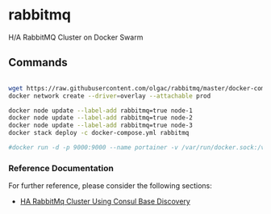 # rabbitmq
H/A RabbitMQ Cluster on Docker Swarm

Commands
-------------

```bash

wget https://raw.githubusercontent.com/olgac/rabbitmq/master/docker-compose.yml
docker network create --driver=overlay --attachable prod

docker node update --label-add rabbitmq=true node-1
docker node update --label-add rabbitmq=true node-2
docker node update --label-add rabbitmq=true node-3
docker stack deploy -c docker-compose.yml rabbitmq

#docker run -d -p 9000:9000 --name portainer -v /var/run/docker.sock:/var/run/docker.sock portainer/portainer
```

### Reference Documentation

For further reference, please consider the following sections:

* [HA RabbitMq Cluster Using Consul Base Discovery](https://medium.com/hepsiburadatech/implementing-highly-available-rabbitmq-cluster-on-docker-swarm-using-consul-based-discovery-45c4e7919634)
